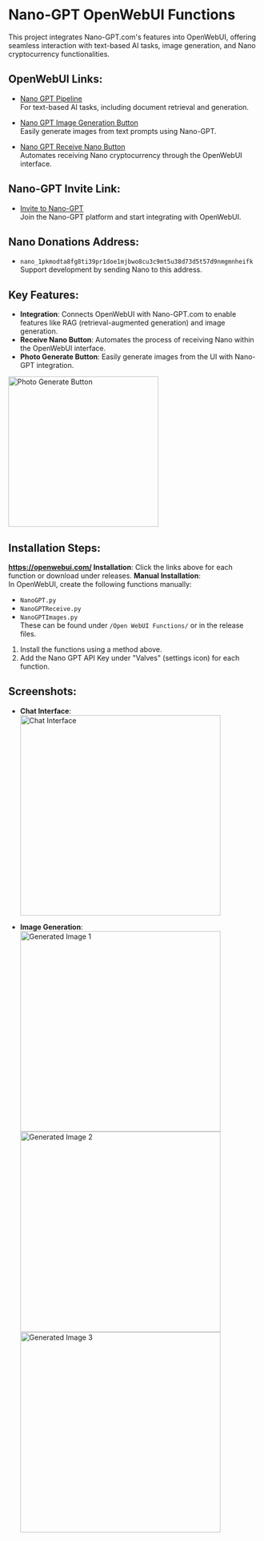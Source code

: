 # Nano-GPT OpenWebUI Functions

This project integrates Nano-GPT.com's features into OpenWebUI, offering seamless interaction with text-based AI tasks, image generation, and Nano cryptocurrency functionalities.

## OpenWebUI Links:
- [Nano GPT Pipeline](https://openwebui.com/f/elliott/nano_gpt/)  
  For text-based AI tasks, including document retrieval and generation.
  
- [Nano GPT Image Generation Button](https://openwebui.com/f/elliott/nanoimages/)  
  Easily generate images from text prompts using Nano-GPT.

- [Nano GPT Receive Nano Button](https://openwebui.com/f/elliott/nanogpt_receive_nano/)  
  Automates receiving Nano cryptocurrency through the OpenWebUI interface.

## Nano-GPT Invite Link:
- [Invite to Nano-GPT](https://nano-gpt.com/invite/8AQjX8kA)  
  Join the Nano-GPT platform and start integrating with OpenWebUI.

## Nano Donations Address:
- `nano_1pkmodta8fg8ti39pr1doe1mjbwo8cu3c9mt5u38d73d5t57d9nmgmnheifk`  
  Support development by sending Nano to this address.

## Key Features:
- **Integration**: Connects OpenWebUI with Nano-GPT.com to enable features like RAG (retrieval-augmented generation) and image generation.
- **Receive Nano Button**: Automates the process of receiving Nano within the OpenWebUI interface.
- **Photo Generate Button**: Easily generate images from the UI with Nano-GPT integration.

<img src="https://raw.githubusercontent.com/Orciotrox/NodeRed-Nano-GPT.com-OpenWebUI/refs/heads/main/ReadmePhotos/NIv2.png" alt="Photo Generate Button" width="300"/>

## Installation Steps:
**https://openwebui.com/ Installation**: Click the links above for each function or download under releases.
**Manual Installation**:  
   In OpenWebUI, create the following functions manually:
   - `NanoGPT.py`
   - `NanoGPTReceive.py`
   - `NanoGPTImages.py`  
   These can be found under `/Open WebUI Functions/` or in the release files.
1. Install the functions using a method above.
2. Add the Nano GPT API Key under "Valves" (settings icon) for each function.

## Screenshots:

- **Chat Interface**:  
  <img src="https://raw.githubusercontent.com/Orciotrox/NodeRed-Nano-GPT.com-OpenWebUI/main/ReadmePhotos/Chat.png" alt="Chat Interface" width="400"/>

- **Image Generation**:  
  <img src="https://raw.githubusercontent.com/Orciotrox/NodeRed-Nano-GPT.com-OpenWebUI/refs/heads/main/ReadmePhotos/NIG1.png" alt="Generated Image 1" width="400"/>  
  <img src="https://raw.githubusercontent.com/Orciotrox/NodeRed-Nano-GPT.com-OpenWebUI/refs/heads/main/ReadmePhotos/NIG2.png" alt="Generated Image 2" width="400"/>  
  <img src="https://raw.githubusercontent.com/Orciotrox/NodeRed-Nano-GPT.com-OpenWebUI/refs/heads/main/ReadmePhotos/NIG3.png" alt="Generated Image 3" width="400"/>
